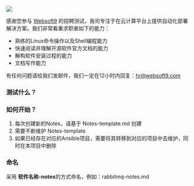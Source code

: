 ![](https://res.infoq.com/articles/continuous-testing-best-practices/en/headerimage/unlocking-continuous-testing-logo-big-1564402385131.jpg)

感谢您参与 [Websoft9](https://www.websoft9.com) 的招聘测试，我司专注于在云计算平台上提供自动化部署解决方案。我们非常看重求职者如下的能力：

* 熟练的Linux命令操作以及Shell编程能力
* 快速阅读并理解开源软件官方文档的能力
* 解构软件安装过程的能力
* 文档写作能力

有任何问题请给我们发邮件，我们一定在12小时内回复：hr@websoft9.com

### 测试什么？


### 如何开始？

1. 每次创建新的Notes，请基于 Notes-template.md 创建
2. 需要不断维护 Notes-template 
3. 如果已经存在对应的Ansible项目，需要将其转移到对应的项目中去维护，同时在本项目中删除

### 命名

采用 **软件名称-notes**的方式命名，例如：rabbitmq-notes.md
